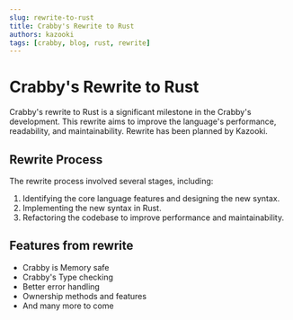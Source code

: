 ```yaml
---
slug: rewrite-to-rust
title: Crabby's Rewrite to Rust
authors: kazooki
tags: [crabby, blog, rust, rewrite]
---
```


# Crabby's Rewrite to Rust

Crabby's rewrite to Rust is a significant milestone in the Crabby's development. This rewrite aims to improve the language's performance, readability, and maintainability. Rewrite has been planned by Kazooki.

## Rewrite Process

The rewrite process involved several stages, including:

1. Identifying the core language features and designing the new syntax.
2. Implementing the new syntax in Rust.
3. Refactoring the codebase to improve performance and maintainability.

## Features from rewrite

* Crabby is Memory safe
* Crabby's Type checking
* Better error handling
* Ownership methods and features
* And many more to come

